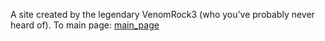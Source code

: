 A site created by the legendary VenomRock3 (who you’ve probably never heard of).
To main page: [main_page](/Website/Page)
